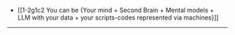 - [[1-2g1c2 You can be {Your mind + Second Brain + Mental models + LLM with your data + your scripts-codes represented via machines}]]
---
